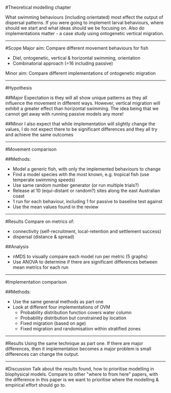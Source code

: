 #Theoretical modelling chapter

What swimming behaviours (including orientated) most effect the output of dispersal patterns. If you were going to implement larval behaviours, where should we start and what ideas should we be focusing on. Also do implementations matter - a case study using ontogenetic vertical migration.

---
#Scope
Major aim: Compare different movement behaviours for fish
 - Diel, ontogenetic, vertical & horizontal swimming, orientation
 - Combinatorial approach (=16 including passive)

Minor aim: Compare different implementations of ontogenetic migration

---
#Hypothesis

##Major
Expectation is they will all show unique patterns as they all influence the movement in different ways. However, vertical migration will exhibit a greater effect than horizontal swimming. The idea being that we cannot get away with running passive models any more!

##Minor
I also expect that while implementation will slightly change the values, I do not expect there to be significant differences and they all try and achieve the same outcomes

---
#Movement comparison

##Methods: 
- Model a generic fish, with only the implemented behaviours to change
- Find a model species with the most known, e.g. tropical fish (use temperate swimming speeds)
- Use same random number generator (or run multiple trials?) 
- Release at 10 (equi-distant or random?) sites along the east Australian coast
- 1 run for each behaviour, including 1 for passive to baseline test against
- Use the mean values found in the review

---
#Results
Compare on metrics of: 
- connectivity (self-recruitment, local-retention and settlement success)
- dispersal (distance & spread)

##Analysis
- nMDS to visually compare each model run per metric (5 graphs)
- Use ANOVA to determine if there are significant differences between mean metrics for each run

---
#Implementation comparison

##Methods: 
- Use the same general methods as part one
- Look at different four implementations of OVM
    + Probability distribution function covers water column
    + Probability distribution but constrained by location
    + Fixed migration (based on age)
    + Fixed migration and randomisation within stratified zones

---
#Results
Using the same technique as part one. If there are major differences, then it implementation becomes a major problem is small differences can change the output. 

---
#Discussion
Talk about the results found, how to prioritise modelling in biophysical models. Compare to other "where to from here" papers, with the difference in this paper is we want to prioritise where the modelling & empirical effort should go to. 
